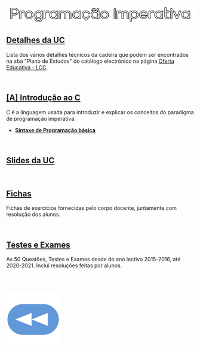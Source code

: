 ![Título](PI.png)

## [Detalhes da UC](Info.md)
Lista dos vários detalhes técnicos da cadeira que podem ser encontrados na aba "Plano de Estudos" do catálogo electrónico na página [Oferta Educativa - LCC](https://www.uminho.pt/PT/ensino/oferta-educativa/_layouts/15/UMinho.PortalUM.UI/Pages/CatalogoCursoDetail.aspx?itemId=3851&catId=12).

<br>

## [[A] Introdução ao C](Intro/README.md)
C é a linguagem usada para introduzir e explicar os conceitos do paradigma de programação imperativa.

* [**Sintaxe de Programação básica**](http://rigaux.org/language-study/syntax-across-languages-per-language/C.html)

<br>

## [Slides da UC]()


<br>

## [Fichas](fichas/README.md)
Fichas de exercícios fornecidas pelo corpo docente, juntamente com resolução dos alunos.

<br>

## [Testes e Exames](testes/README.md)
As 50 Questões, Testes e Exames desde do ano lectivo 2015-2016, até 2020-2021. Incluí resoluções feitas por alunos.

<br><br>

[![retroceder](https://raw.githubusercontent.com/David81820/Recursos-LCC/main/Rewind.png)](https://david81820.github.io/Recursos-LCC/1ano)
